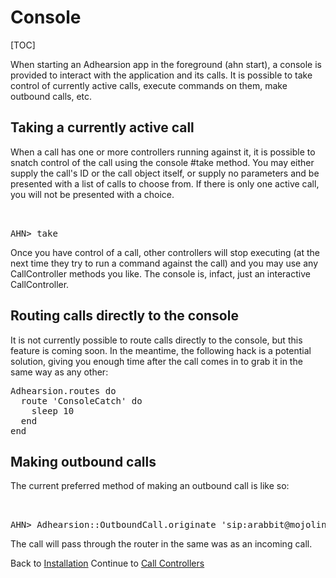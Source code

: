 # Console

[TOC]

When starting an Adhearsion app in the foreground (ahn start), a console is provided to interact with the application and its calls. It is possible to take control of currently active calls, execute commands on them, make outbound calls, etc.

## Taking a currently active call

When a call has one or more controllers running against it, it is possible to snatch control of the call using the console #take method. You may either supply the call's ID or the call object itself, or supply no parameters and be presented with a list of calls to choose from. If there is only one active call, you will not be presented with a choice.

<pre class='terminal'>
  <br/>
AHN> take
</pre>

Once you have control of a call, other controllers will stop executing (at the next time they try to run a command against the call) and you may use any CallController methods you like. The console is, infact, just an interactive CallController.

## Routing calls directly to the console

It is not currently possible to route calls directly to the console, but this feature is coming soon. In the meantime, the following hack is a potential solution, giving you enough time after the call comes in to grab it in the same way as any other:

<pre class="brush: ruby;">
Adhearsion.routes do
  route 'ConsoleCatch' do
    sleep 10
  end
end
</pre>

## Making outbound calls

The current preferred method of making an outbound call is like so:

<pre class='terminal'>
  <br/>
AHN> Adhearsion::OutboundCall.originate 'sip:arabbit@mojolingo.com', :from => 'sip:foo@bar.com'
</pre>

The call will pass through the router in the same was as an incoming call.

<div class='docs-progress-nav'>
  <span class='back'>
    Back to <a href="/docs/getting-started/installation">Installation</a>
  </span>
  <span class='forward'>
    Continue to <a href="/docs/call-controllers">Call Controllers</a>
  </span>
</div>
